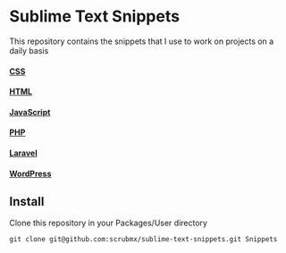 # Sublime Text Snippets

This repository contains the snippets that I use to work on projects on a daily basis

#### [CSS](https://github.com/scrubmx/sublime-text-snippets/tree/master/css)
#### [HTML](https://github.com/scrubmx/sublime-text-snippets/tree/master/html)
#### [JavaScript](https://github.com/scrubmx/sublime-text-snippets/tree/master/js)
#### [PHP](https://github.com/scrubmx/sublime-text-snippets/tree/master/php)
#### [Laravel](https://github.com/scrubmx/sublime-text-snippets/tree/master/laravel)
#### [WordPress](https://github.com/scrubmx/sublime-text-snippets/tree/master/wordpress)

## Install

Clone this repository in your Packages/User directory
```
git clone git@github.com:scrubmx/sublime-text-snippets.git Snippets
```
